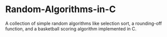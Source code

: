 # Random-Algorithms-in-C
A collection of simple random algorithms like selection sort, a rounding-off function, and a basketball scoring algorithm implemented in C.
